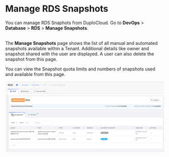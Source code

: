 # Manage RDS Snapshots

You can manage RDS Snaphots from DuploCloud. Go to **DevOps** > **Database** > **RDS** > **Manage Snapshots**.

\
The **Manage Snapshots** page shows the list of all manual and automated snapshots available within a Tenant. Additional details like owner and snapshot shared with the user are displayed. A user can also  delete the snapshot from this page.

You can view the Snapshot quota limits and numbers of snapshots used and available from this page.

![RDS Manage Snapshot screen](<../../../.gitbook/assets/image (18) (3).png>)
